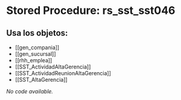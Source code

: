 # Stored Procedure: rs_sst_sst046

## Usa los objetos:
- [[gen_compania]]
- [[gen_sucursal]]
- [[rhh_emplea]]
- [[SST_ActividadAltaGerencia]]
- [[SST_ActividadReunionAltaGerencia]]
- [[SST_AltaGerencia]]

*No code available.*
